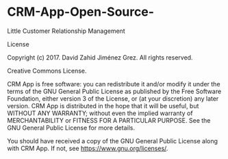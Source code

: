 # CRM-App-Open-Source-
Little Customer Relationship Management



License



Copyright (c) 2017. David Zahid Jiménez Grez. All rights reserved.

Creative Commons License.

CRM App is free software: you can redistribute it and/or modify it under the terms of the GNU General Public License as published by the Free Software Foundation, either version 3 of the License, or (at your discretion) any later version.
CRM App  is distributed in the hope that it will be useful, but WITHOUT ANY WARRANTY; without even the implied warranty of MERCHANTABILITY or FITNESS FOR A PARTICULAR PURPOSE. See the GNU General Public License for more details.

You should have received a copy of the GNU General Public License along with CRM App. If not, see https://www.gnu.org/licenses/.
